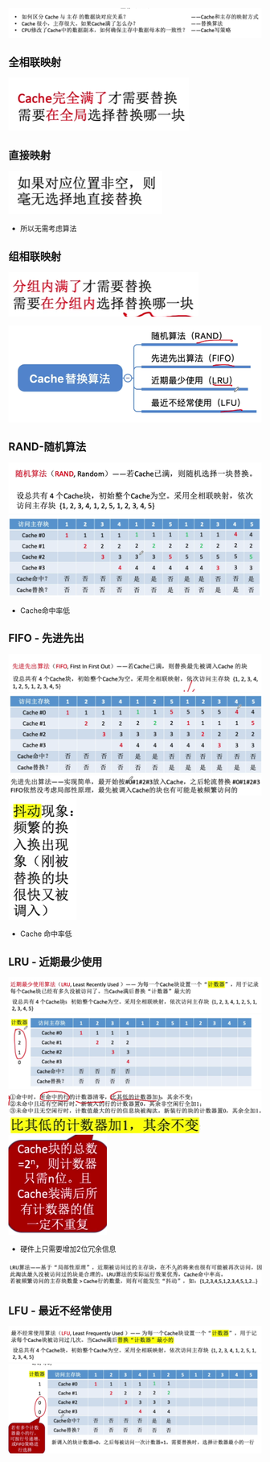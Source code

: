 

![输入图片说明](/imgs/2025-08-09/jlpokrIASmfeu8rP.png)

## 全相联映射
![输入图片说明](/imgs/2025-08-10/3HTQlnCY0KUqoQOr.png)
## 直接映射
![输入图片说明](/imgs/2025-08-10/BSMSnxnGcPCJ0qYa.png)
- 所以无需考虑算法
## 组相联映射
![输入图片说明](/imgs/2025-08-10/SKg5ZQhFPpq9kWb9.png)

![输入图片说明](/imgs/2025-08-10/S9jrgaUk9ZSRX0zg.png)
## RAND-随机算法
![输入图片说明](/imgs/2025-08-10/Nv39KoWfsth2bgkm.png)
![输入图片说明](/imgs/2025-08-10/1Jg6PROd8OnZXQIi.png)
- Cache命中率低
## FIFO - 先进先出
![输入图片说明](/imgs/2025-08-10/A5sgpXLhKmV2Ex2A.png)
![输入图片说明](/imgs/2025-08-10/fA2Rskutrb38O5Js.png)
![输入图片说明](/imgs/2025-08-10/gn10Y3urc60061hQ.png)
![输入图片说明](/imgs/2025-08-10/8NuaIdAXED3m5mue.png)
- Cache 命中率低
## LRU - 近期最少使用
![输入图片说明](/imgs/2025-08-10/8KCLyXjwZE2yp39A.png)
![输入图片说明](/imgs/2025-08-10/CO9e53eY0ic1OseJ.png)
![输入图片说明](/imgs/2025-08-10/AEO9yYVS1qwOTX0c.png)
![输入图片说明](/imgs/2025-08-10/zS30Q3szxplNcXsT.png)
![输入图片说明](/imgs/2025-08-10/B4KZ4ZICrERdoNhW.png)
- 硬件上只需要增加2位冗余信息

![输入图片说明](/imgs/2025-08-10/YlsBFTaHG1592qwd.png)
## LFU - 最近不经常使用
![输入图片说明](/imgs/2025-08-10/pbWgkQ7wdyipUavI.png)
![输入图片说明](/imgs/2025-08-10/wmZrFo3BjDHBBDO5.png)
<!--stackedit_data:
eyJoaXN0b3J5IjpbLTMwODY3MjEwNSwtMTI4ODg5MTYyOV19
-->